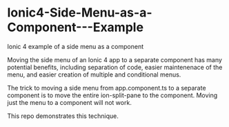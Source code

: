 # Ionic4-Side-Menu-as-a-Component---Example
Ionic 4 example of a side menu as a component

Moving the side menu of an Ionic 4 app to a separate component has many potential benefits, including separation of code, easier maintenenace of the menu, and easier creation of multiple and conditional menus.

The trick to moving a side menu from app.component.ts to a separate component is to move the entire ion-split-pane to the component. Moving just the menu to a component will not work.

This repo demonstrates this technique.
